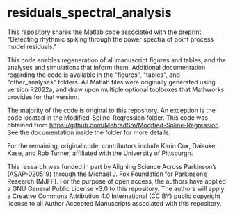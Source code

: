 # residuals_spectral_analysis

This repository shares the Matlab code associated with the preprint "Detecting rhythmic spiking through the power spectra of point process model residuals."

This code enables regeneration of all manuscript figures and tables, and the analyses and simulations that inform them. Additional documentation regarding the code is available in the "figures", "tables", and "other_analyses" folders. All Matlab files were originally generated using version R2022a, and draw upon multiple optional toolboxes that Mathworks provides for that version. 

The majority of the code is original to this repository. An exception is the code located in the Modified-Spline-Regression folder. This code was obtained from https://github.com/MehradSm/Modified-Spline-Regression. See the documentation inside the folder for more details. 

For the remaining, original code, contributors include Karin Cox, Daisuke Kase, and Rob Turner, affiliated with the University of Pittsburgh.

This research was funded in part by Aligning Science Across Parkinson’s (ASAP-020519) through the Michael J. Fox Foundation for Parkinson’s Research (MJFF). For the purpose of open access, the authors have applied a GNU General Public License v3.0 to this repository. The authors will apply a Creative Commons Attribution 4.0 International (CC BY) public copyright license to all Author Accepted Manuscripts associated with this repository. 
